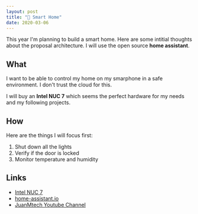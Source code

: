```yaml
---
layout: post
title: "🤖 Smart Home"
date: 2020-03-06
---
```


This year I'm planning to build a smart home. Here are some intitial thoughts about the proposal architecture. I will use the open source **home assistant**.

## What

I want to be able to control my home on my smarphone in a safe environment. I don't trust the cloud for this.

I will buy an **Intel NUC 7** which seems the perfect hardware for my needs and my following projects.

## How

Here are the things I will focus first:

1. Shut down all the lights
2. Verify if the door is locked
3. Monitor temperature and humidity

## Links

- [Intel NUC 7](https://www.amazon.ca/Intel-Windows-Optane-Gunmetal-BOXNUC7i5BNHXF/dp/B075VT9BDZ)
- [home-assistant.io](https://www.home-assistant.io/)
- [JuanMtech Youtube Channel](https://www.youtube.com/user/Jfelipe83M)
